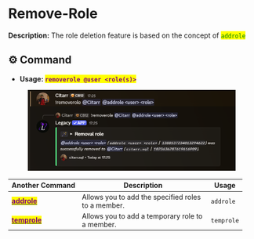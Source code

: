 # Remove-Role

**Description:** The role deletion feature is based on the concept of <mark style="color:green;">`addrole`</mark>

## ⚙️ Command



* **Usage:&#x20;**<mark style="color:purple;">**`removerole @user <role(s)>`**</mark>

<figure><img src="../../.gitbook/assets/image (3) (1).png" alt=""><figcaption></figcaption></figure>

<table><thead><tr><th>Another Command</th><th width="249">Description</th><th>Usage</th></tr></thead><tbody><tr><td><a href="add-role.md"><mark style="color:purple;"><strong>addrole</strong></mark></a></td><td>Allows you to add the specified roles to a member.</td><td><code>addrole</code></td></tr><tr><td><a href="broken-reference"><mark style="color:purple;"><strong>temprole</strong></mark></a></td><td>Allows you to add a temporary role to a member.</td><td><code>temprole</code></td></tr></tbody></table>
